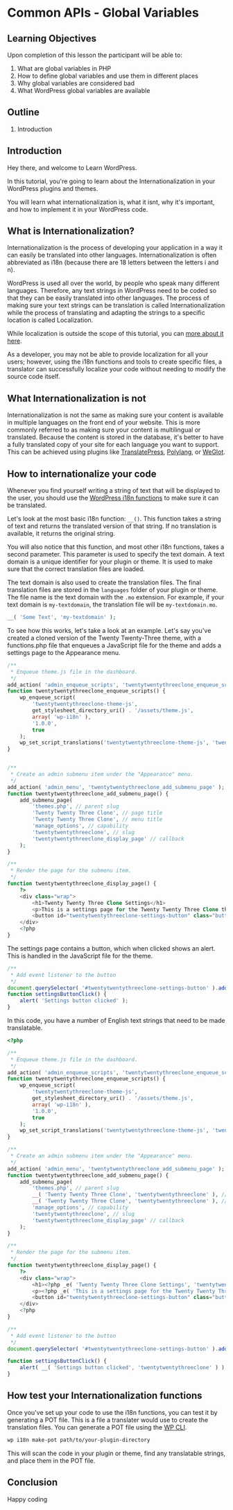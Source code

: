 # Common APIs - Global Variables

## Learning Objectives

Upon completion of this lesson the participant will be able to:

1. What are global variables in PHP
2. How to define global variables and use them in different places
3. Why global variables are considered bad
4. What WordPress global variables are available

## Outline

1. Introduction

## Introduction

Hey there, and welcome to Learn WordPress. 

In this tutorial, you're going to learn about the Internationalization in your WordPress plugins and themes. 

You will learn what internationalization is, what it isnt, why it's important, and how to implement it in your WordPress code.

## What is Internationalization?

Internationalization is the process of developing your application in a way it can easily be translated into other languages. Internationalization is often abbreviated as i18n (because there are 18 letters between the letters i and n).

WordPress is used all over the world, by people who speak many different languages. Therefore, any text strings in WordPress need to be coded so that they can be easily translated into other languages. The process of making sure your text strings can be translation is called Internationalization while the process of translating and adapting the strings to a specific location is called Localization. 

While localization is outside the scope of this tutorial, you can [more about it here](https://developer.wordpress.org/apis/internationalization/localization/).

As a developer, you may not be able to provide localization for all your users; however, using the i18n functions and tools to create specific files, a translator can successfully localize your code without needing to modify the source code itself.

## What Internationalization is not

Internationalization is not the same as making sure your content is available in multiple languages on the front end of your website. This is more commonly referred to as making sure your content is multilingual or translated. Because the content is stored in the database, it's better to have a fully translated copy of your site for each language you want to support. This can be achieved using plugins like [TranslatePress](https://wordpress.org/plugins/translatepress-multilingual/), [Polylang](https://wordpress.org/plugins/polylang/), or [WeGlot](https://wordpress.org/plugins/weglot). 

## How to internationalize your code

Whenever you find yourself writing a string of text that will be displayed to the user, you should use the [WordPress i18n functions](https://developer.wordpress.org/apis/internationalization/internationalization-functions/) to make sure it can be translated.

Let's look at the most basic i18n function: `__()`. This function takes a string of text and returns the translated version of that string. If no translation is available, it returns the original string. 

You will also notice that this function, and most other i18n functions, takes a second parameter. This parameter is used to specify the text domain. A text domain is a unique identifier for your plugin or theme. It is used to make sure that the correct translation files are loaded.

The text domain is also used to create the translation files. The final translation files are stored in the `languages` folder of your plugin or theme. The file name is the text domain with the `.mo` extension. For example, if your text domain is `my-textdomain`, the translation file will be `my-textdomain.mo`.

```php
__( 'Some Text', 'my-textdomain' );
```

To see how this works, let's take a look at an example. Let's say you've created a cloned version of the Twenty Twenty-Three theme, with a functions.php file that enqueues a JavaScript file for the theme and adds a settings page to the Appearance menu. 

```php
/**
 * Enqueue theme.js file in the dashboard.
 */
add_action( 'admin_enqueue_scripts', 'twentytwentythreeclone_enqueue_scripts' );
function twentytwentythreeclone_enqueue_scripts() {
	wp_enqueue_script(
		'twentytwentythreeclone-theme-js',
		get_stylesheet_directory_uri() . '/assets/theme.js',
		array( 'wp-i18n' ),
		'1.0.0',
		true
	);
	wp_set_script_translations('twentytwentythreeclone-theme-js', 'twentytwentythreeclone');
}


/**
 * Create an admin submenu item under the "Appearance" menu.
 */
add_action( 'admin_menu', 'twentytwentythreeclone_add_submenu_page' );
function twentytwentythreeclone_add_submenu_page() {
	add_submenu_page(
		'themes.php', // parent slug
		'Twenty Twenty Three Clone', // page title
		'Twenty Twenty Three Clone', // menu title
		'manage_options', // capability
		'twentytwentythreeclone', // slug
		'twentytwentythreeclone_display_page' // callback
	);
}

/**
 * Render the page for the submenu item.
 */
function twentytwentythreeclone_display_page() {
	?>
	<div class="wrap">
		<h1>Twenty Twenty Three Clone Settings</h1>
		<p>This is a settings page for the Twenty Twenty Three Clone theme</p>
        <button id="twentytwentythreeclone-settings-button" class="button button-primary">Alert</button>
	</div>
	<?php
}
```

The settings page contains a button, which when clicked shows an alert. This is handled in the JavaScript file for the theme.

```js
/**
 * Add event listener to the button
 */
document.querySelector( '#twentytwentythreeclone-settings-button' ).addEventListener( 'click', settingsButtonClick );
function settingsButtonClick() {
	alert( 'Settings button clicked' );
}
```

In this code, you have a number of English text strings that need to be made translatable.

```php
<?php

/**
 * Enqueue theme.js file in the dashboard.
 */
add_action( 'admin_enqueue_scripts', 'twentytwentythreeclone_enqueue_scripts' );
function twentytwentythreeclone_enqueue_scripts() {
	wp_enqueue_script(
		'twentytwentythreeclone-theme-js',
		get_stylesheet_directory_uri() . '/assets/theme.js',
		array( 'wp-i18n' ),
		'1.0.0',
		true
	);
	wp_set_script_translations('twentytwentythreeclone-theme-js', 'twentytwentythreeclone');
}

/**
 * Create an admin submenu item under the "Appearance" menu.
 */
add_action( 'admin_menu', 'twentytwentythreeclone_add_submenu_page' );
function twentytwentythreeclone_add_submenu_page() {
	add_submenu_page(
		'themes.php', // parent slug
		__( 'Twenty Twenty Three Clone', 'twentytwentythreeclone' ), // page title
		__( 'Twenty Twenty Three Clone', 'twentytwentythreeclone' ), // menu title
		'manage_options', // capability
		'twentytwentythreeclone', // slug
		'twentytwentythreeclone_display_page' // callback
	);
}

/**
 * Render the page for the submenu item.
 */
function twentytwentythreeclone_display_page() {
	?>
    <div class="wrap">
        <h1><?php _e( 'Twenty Twenty Three Clone Settings', 'twentytwentythreeclone' ); ?></h1>
        <p><?php _e( 'This is a settings page for the Twenty Twenty Three Clone theme', '__' ); ?></p>
        <button id="twentytwentythreeclone-settings-button" class="button button-primary"><?php _e( 'Alert', 'twentytwentythreeclone' ); ?></button>
    </div>
	<?php
}
```

```js
/**
 * Add event listener to the button
 */
document.querySelector( '#twentytwentythreeclone-settings-button' ).addEventListener( 'click', settingsButtonClick );

function settingsButtonClick() {
	alert( __( 'Settings button clicked', 'twentytwentythreeclone' ) );
}
```

## How test your Internationalization functions

Once you've set up your code to use the i18n functions, you can test it by generating a POT file. This is a file a translater would use to create the translation files. You can generate a POT file using the [WP CLI](https://developer.wordpress.org/cli/commands/i18n/make-pot/).

```bash
wp i18n make-pot path/to/your-plugin-directory
```

This will scan the code in your plugin or theme, find any translatable strings, and place them in the POT file. 

## Conclusion

Happy coding